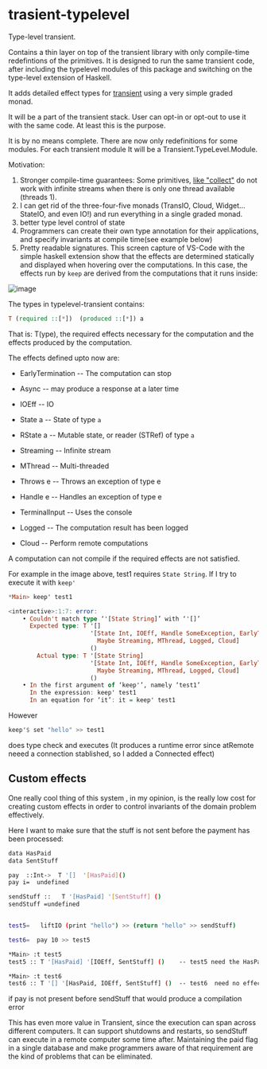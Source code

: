 # trasient-typelevel
Type-level transient.

Contains a thin layer on top of the transient library with only compile-time redefintions of the primitives. It is designed to run the same transient code, after including the typelevel modules of this package and switching on the type-level extension of Haskell.

It adds detailed effect types for [transient](https://github.com/transient-haskell/transient-stack) using a very simple graded monad.

It will be a part of the transient stack. User can opt-in or opt-out to use it with the same code. At least this is the purpose.

It is by no means complete. There are now only redefinitions for some modules. For each transient module It will be a Transient.TypeLevel.Module.

Motivation:  
1) Stronger compile-time guarantees: Some primitives, [like "collect"](https://gitter.im/Transient-Transient-Universe-HPlay/Lobby?at=5a65cf56ae53c159031bd123) do not work with infinite streams when there is only one thread available (threads 1).
2) I can get rid of the three-four-five monads (TransIO, Cloud, Widget... StateIO, and even IO!) and run everything in a single graded monad.
3) better type level control of state
4) Programmers can create their own type annotation for their applications, and specify invariants at compile time(see example below)
5) Pretty readable signatures. This screen capture of VS-Code with the simple haskell extension show that the effects are determined statically and displayed when hovering over the computations. In this case, the effects run by `keep` are derived from the computations that it runs inside: 

![image](https://files.gitter.im/Transient-Transient-Universe-HPlay/Lobby/rrgg/image.png)


The types in typelevel-transient contains: 

```haskell
T (required ::[*])  (produced ::[*]) a
```
That is: T(ype), the required effects necessary for the computation and the effects produced by the computation.


The effects defined upto now are:

- EarlyTermination   -- The computation can stop
- Async              -- may produce a response at a later time
- IOEff              -- IO

- State a            -- State of type  `a`
- RState a           -- Mutable state, or reader (STRef)  of type `a`
- Streaming          -- Infinite stream
- MThread            -- Multi-threaded
- Throws e           -- Throws an exception of type  e
- Handle e           -- Handles an exception of type e
- TerminalInput      -- Uses the console
- Logged             -- The computation result has been logged
- Cloud              -- Perform remote computations

A computation can not compile if the required effects are not satisfied.

For example in the image above, test1 requires  `State String`. If I try to execute it with `keep'`

```haskell
*Main> keep' test1

<interactive>:1:7: error:
    • Couldn't match type ‘'[State String]’ with ‘'[]’
      Expected type: T '[]
                       '[State Int, IOEff, Handle SomeException, EarlyTermination, Async,
                         Maybe Streaming, MThread, Logged, Cloud]
                       ()
        Actual type: T '[State String]
                       '[State Int, IOEff, Handle SomeException, EarlyTermination, Async,
                         Maybe Streaming, MThread, Logged, Cloud]
                       ()
    • In the first argument of ‘keep'’, namely ‘test1’
      In the expression: keep' test1
      In an equation for ‘it’: it = keep' test1
```
However

```haskell
keep'$ set "hello" >> test1
```

does type check and executes (It produces a runtime error since atRemote neeed a connection stablished, so I  added a Connected effect)



## Custom effects ##

One really cool thing of this system , in my opinion, is the really low cost for creating custom effects in order to control invariants of the domain problem effectively.

Here I want to make sure that the stuff is not sent before the  payment has been processed:

```bash
data HasPaid
data SentStuff

pay  ::Int->  T '[]  '[HasPaid]()
pay i=  undefined

sendStuff ::   T '[HasPaid] '[SentStuff] ()
sendStuff =undefined


test5=   liftIO (print "hello") >> (return "hello" >> sendStuff)

test6=  pay 10 >> test5

*Main> :t test5
test5 :: T '[HasPaid] '[IOEff, SentStuff] ()    -- test5 need the HasPaid effect, produces IOEff, SendStuff

*Main> :t test6
test6 :: T '[] '[HasPaid, IOEff, SentStuff] ()  -- test6  need no effect (since pay is included)
```

 if pay is not present before sendStuff that would produce a compilation error

This has even more value in Transient, since the execution can span across different computers. It can support shutdowns and restarts, so sendStuff can execute in a remote computer some time after. Maintaining the paid flag in a single database and make programmers aware of that requirement are the kind of problems that can be eliminated.


